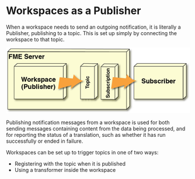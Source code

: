 # Workspaces as a Publisher #

When a workspace needs to send an outgoing notification, it is literally a Publisher, publishing to a topic. This is set up simply by connecting the workspace to that topic.

![](./Images/Img4.013.TransformativeNotificationLayout2.png)

Publishing notification messages from a workspace is used for both sending messages containing content from the data being processed, and for reporting the status of a translation, such as whether it has run successfully or ended in failure.

Workspaces can be set up to trigger topics in one of two ways:

- Registering with the topic when it is published
- Using a transformer inside the workspace
